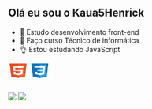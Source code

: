 ## Olá eu sou o Kaua5Henrick 

- 📘 Estudo desenvolvimento front-end
- 🤖 Faço curso Técnico de informática
- 👌 Estou estudando JavaScript

<div style="display: inline_block">
 <img align="center" alt="kaua-HTML" height="30" width="40" src="https://raw.githubusercontent.com/devicons/devicon/master/icons/html5/html5-original.svg">
  <img align="center" alt="kaua-CSS" height="30" width="40" src="https://raw.githubusercontent.com/devicons/devicon/master/icons/css3/css3-original.svg">
 </div>

 ##

  <a href ="mailto:kauahenrick87@gmail.com"><img src="https://img.shields.io/badge/-Gmail-%23333?style=for-the-badge&logo=gmail&logoColor=white" target="_blank"></a>
 <a href="https://www.linkedin.com/in/kauã-henrique-06ba47212" target="_blank"><img src="https://img.shields.io/badge/-LinkedIn-%230077B5?style=for-the-badge&logo=linkedin&logoColor=white" target="_blank"></a> 
  
  
